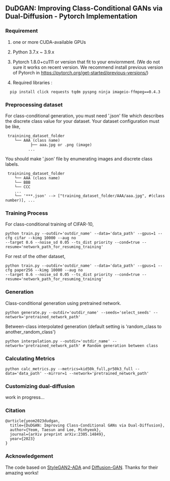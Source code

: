 ## DuDGAN: Improving Class-Conditional GANs via Dual-Diffusion  - Pytorch Implementation


### Requirement
1. one or more CUDA-available GPUs 

2. Python 3.7.x ~ 3.9.x

3. Pytorch 1.8.0+cu111 or version that fit to your enviornment. (We do not sure it works on recent version. We recommend install previous version of Pytorch in https://pytorch.org/get-started/previous-versions/)

4. Required libraries : 
```
  pip install click requests tqdm pyspng ninja imageio-ffmpeg==0.4.3 
```

### Preprocessing dataset

For class-conditional generation, you must need '.json' file which describes the discrete class value for your dataset.
Your dataset configuration must be like,
```
 trainining_dataset_folder
    └── AAA (class name)
           ├── aaa.jpg or .png (image) 
          ...
```
You should make '.json' file by enumerating images and discrete class labels.
```
 trainining_dataset_folder
    └── AAA (class name)
    └── BBB
    └── CCC
    ...
    └── '***.json' --> ["training_dataset_folder/AAA/aaa.jpg", #(class number)], ...
```

### Training Process
For class-conditional training of CIFAR-10,
```
python train.py --outdir='outdir_name' --data='data_path' --gpus=1 --cfg cifar --kimg 10000 --aug no 
--target 0.6 --noise_sd 0.05 --ts_dist priority --cond=true --resume='network_path_for_resuming_training'
```
For rest of the other dataset,
```
python train.py --outdir='outdir_name' --data='data_path' --gpus=1 --cfg paper256 --kimg 10000 --aug no 
--target 0.6 --noise_sd 0.05 --ts_dist priority --cond=true --resume='network_path_for_resuming_training'
```


### Generation
Class-conditional generation using pretrained network.
```
python generate.py --outdir='outdir_name' --seeds='select_seeds' --network='pretrained_network_path'
```

Between-class interpolated generation (default setting is 'random_class to another_random_class')
```
python interpolation.py --outdir='outdir_name' --network='pretrained_network_path' # Random generation between class 
```


### Calculating Metrics
```
python calc_metrics.py --metrics=kid50k_full,pr50k3_full --data='data_path' --mirror=1 --network='pretrained_network_path'
```

### Customizing dual-diffusion

work in progress...

### Citation
```
@article{yeom2023dudgan,
  title={DuDGAN: Improving Class-Conditional GANs via Dual-Diffusion},
  author={Yeom, Taesun and Lee, Minhyeok},
  journal={arXiv preprint arXiv:2305.14849},
  year={2023}
}
```

### Acknowledgement
The code based on [StyleGAN2-ADA](https://github.com/NVlabs/stylegan2-ada-pytorch) and [Diffusion-GAN](https://github.com/Zhendong-Wang/Diffusion-GAN). Thanks for their amazing works!
